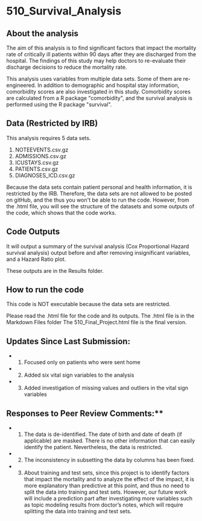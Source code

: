 # 510_Survival_Analysis

## About the analysis

The aim of this analysis is to find significant factors that impact the mortality rate of critically ill patients within 90 days after they are discharged from the hospital. The findings of this study may help doctors to re-evaluate their discharge decisions to reduce the mortality rate.

This analysis uses variables from multiple data sets. Some of them are re-engineered. In addition to demographic and hospital stay information, comorbidity scores are also investigated in this study. Comorbidity scores are calculated from a R package "comorbidity", and the survival analysis is performed using the R package "survival".

## Data (Restricted by IRB)

This analysis requires 5 data sets. 

1. NOTEEVENTS.csv.gz
2. ADMISSIONS.csv.gz
3. ICUSTAYS.csv.gz
4. PATIENTS.csv.gz
5. DIAGNOSES_ICD.csv.gz

Because the data sets contain patient personal and health information, it is restricted by the IRB. Therefore, the data sets are not allowed to be posted on gitHub, and the thus you won't be able to run the code. However, from the .html file, you will see the structure of the datasets and some outputs of the code, which shows that the code works.

## Code Outputs

It will output a summary of the survival analysis (Cox Proportional Hazard survival analysis) output before and after removing insignificant variables, and a Hazard Ratio plot.

These outputs are in the Results folder.

## How to run the code

This code is NOT executable because the data sets are restricted.

Please read the .html file for the code and its outputs.
The .html file is in the Markdown Files folder
The 510_Final_Project.html file is the final version.

## Updates Since Last Submission:

  * 1. Focused only on patients who were sent home
  * 2. Added six vital sign variables to the analysis
  * 3. Added investigation of missing values and outliers in the vital sign variables


## Responses to Peer Review Comments:**

  * 1. The data is de-identified. The date of birth and date of death (if applicable) are masked. There is no other information that can easily identify the patient. Nevertheless, the data is restricted.
  * 2. The inconsistency in subsetting the data by columns has been fixed.
  * 3. About training and test sets, since this project is to identify factors that impact the mortality and to analyze the effect of the impact, it is more explanatory than predictive at this point, and thus no need to split the data into training and test sets. However, our future work will include a prediction part after investigating more variables such as topic modeling results from doctor’s notes, which will require splitting the data into training and test sets.





